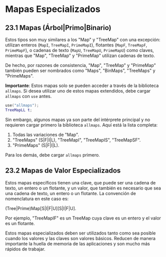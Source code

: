 # Mapas Especializados

## 23.1 Mapas (Árbol|Primo|Binario)

Estos tipos son muy similares a los "Map" y "TreeMap" con una excepción: utilizan enteros (`MapI`, `TreeMapI`, `PrimeMapI`), flotantes (`MapF`, `TreeMapF`, `PrimeMapF`), o cadenas de texto (`MapU`, `TreeMapU`, `PrimeMapU`) como claves, mientras que "Map", "TreeMap" y "PrimeMap" utilizan cadenas de texto.

De hecho, por razones de consistencia, "Map", "TreeMap" y "PrimeMap" también pueden ser nombrados como "Maps", "BinMaps", "TreeMaps" y "PrimeMaps".

**Importante**: Estos mapas solo se pueden acceder a través de la biblioteca `allmaps`. Si desea utilizar uno de estos mapas extendidos, debe cargar `allmaps` con `use` antes.

```lua
use("allmaps");
TreeMapLL t;
```

Sin embargo, algunos mapas ya son parte del intérprete principal y no requieren cargar primero la biblioteca `allmaps`. Aquí está la lista completa:

1) Todas las variaciones de "Map".
2) "TreeMaps" (S|F|I|L), "TreeMapI", "TreeMapIS", "TreeMapSF".
3) "PrimeMaps" (S|F|I|L).

Para los demás, debe cargar `allmaps` primero.

## 23.2 Mapas de Valor Especializados

Estos mapas específicos tienen una clave, que puede ser una cadena de texto, un entero o un flotante, y un valor, que también es necesario que sea una cadena de texto, un entero o un flotante. La convención de nomenclatura en este caso es:

(Tree|Prime)Map[S|I|F|U][S|I|F|U].

Por ejemplo, "TreeMapIF" es un TreeMap cuya clave es un entero y el valor es un flotante.

Estos mapas especializados deben ser utilizados tanto como sea posible cuando los valores y las claves son valores básicos. Reducen de manera importante la huella de memoria de las aplicaciones y son mucho más rápidos de trabajar.